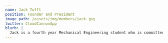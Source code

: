 ```yaml
---
name: Jack Tufft
position: Founder and President
image_path: /assets/img/members/jack.jpg
twitter: CloudCannonApp
blurb: |
  Jack is a fourth year Mechanical Engineering student who is committed to making the space industry more accessible for students of all ages. Growing GU Rocketry from an idea to a project with over forty members, he works closely with the Team Leaders to derive solutions to problems while also focusing on leading the team.
---
```

